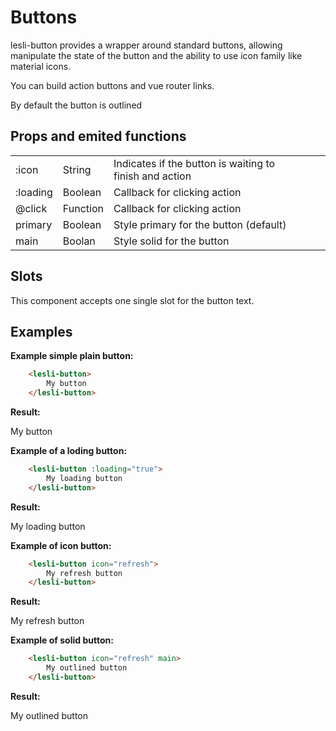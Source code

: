 # Buttons

lesli-button provides a wrapper around standard buttons, allowing manipulate the state of the button and the ability to use icon family like material icons.

You can build action buttons and vue router links.

By default the button is outlined

## Props and emited functions

|    |   |   |   |   |
|:---|---|---|---|---|
| :icon | String | Indicates if the button is waiting to finish and action | 
| :loading | Boolean | Callback for clicking action | 
| @click | Function | Callback for clicking action | 
| primary | Boolean | Style primary for the button (default) | 
| main | Boolan | Style solid for the button | 


## Slots
This component accepts one single slot for the button text.

## Examples

**Example simple plain button:**

```html
    <lesli-button>
        My button
    </lesli-button>
```

**Result:**

<lesli-button>
    My button
</lesli-button>


**Example of a loding button:**

```html
    <lesli-button :loading="true">
        My loading button
    </lesli-button>
```

**Result:**

<lesli-button :loading="true">
    My loading button
</lesli-button>

**Example of icon button:**

```html
    <lesli-button icon="refresh">
        My refresh button
    </lesli-button>
```

**Result:**

<lesli-button icon="refresh">
    My refresh button
</lesli-button>

**Example of solid button:**

```html
    <lesli-button icon="refresh" main>
        My outlined button
    </lesli-button>
```

**Result:**

<lesli-button icon="refresh" main>
    My outlined button
</lesli-button>
